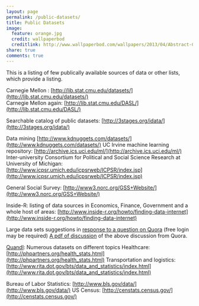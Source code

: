```yaml
---
layout: page
permalink: /public-datasets/
title: Public Datasets
image:
  feature: orange.jpg
  credit: wallpaperbod
  creditlink: http://www.wallpaperbod.com/wallpapers/2013/04/Abstract-Computers-Orange-Operating-Systems-1136x640.jpg
share: true
comments: true
---
```


This is a listing of few publically available sources of data or other lists, which provide a listing.

Carnegie Mellon : [http://lib.stat.cmu.edu/datasets/](http://lib.stat.cmu.edu/datasets/)  
Carnegie Mellon again: [http://lib.stat.cmu.edu/DASL/](http://lib.stat.cmu.edu/DASL/)
 
Searchable catalog of public datasets: [http://3stages.org/idata/](http://3stages.org/idata/)
 
Data mining [http://www.kdnuggets.com/datasets/](http://www.kdnuggets.com/datasets/)
UC Irvine machine learning repository: [http://archive.ics.uci.edu/ml/](http://archive.ics.uci.edu/ml/)
Inter-university Consortium for Political and Social Science Research at University of Michigan: [http://www.icpsr.umich.edu/icpsrweb/ICPSR/index.jsp](http://www.icpsr.umich.edu/icpsrweb/ICPSR/index.jsp)
 
General Social Survey: [http://www3.norc.org/GSS+Website/](http://www3.norc.org/GSS+Website/)
 
Inside-R: listing of data sources in Economics, Finance, Government and a whole host of areas: [http://www.inside-r.org/howto/finding-data-internet](http://www.inside-r.org/howto/finding-data-internet)
 
Large data sets suggestions in [response to a question on Quora](http://www.quora.com/Data/Where-can-I-find-large-datasets-open-to-the-public) (free
login may be required) 
[A pdf of discussion](https://dl.dropboxusercontent.com/u/56796392/LargeDataSetSuggestionsFromQuora.pdf) of the above discussion from Quora.
 
[Quandl](http://www.quandl.com/): Numerous datasets on different topics 
Healthcare: [http://phpartners.org/health_stats.html](http://phpartners.org/health_stats.html)
Transportation and logistics: [http://www.rita.dot.gov/bts/data_and_statistics/index.html](http://www.rita.dot.gov/bts/data_and_statistics/index.html)

Bureau of Labor Statistics: [http://www.bls.gov/data/](http://www.bls.gov/data/)
US Census: [http://censtats.census.gov/](http://censtats.census.gov/)
